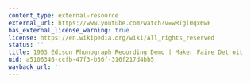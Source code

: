 ```yaml
---
content_type: external-resource
external_url: https://www.youtube.com/watch?v=wRTgl0qx6wE
has_external_license_warning: true
license: https://en.wikipedia.org/wiki/All_rights_reserved
status: ''
title: 1903 Edison Phonograph Recording Demo | Maker Faire Detroit
uid: a5106346-ccfb-47f3-b36f-316f217d4bb5
wayback_url: ''
---
```

